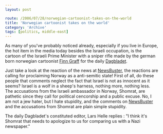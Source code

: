 ```yaml
---
layout: post

route: /2006/07/28/norwegian-cartoonist-takes-on-the-world
title: 'Norwegian cartoonist takes on the world'
category: 'Archive'
tags: [politics, middle-east]
---
```


As many of you've probably noticed already, especially if you live in Europe,
the hot item in the media today besides the Israeli occupation, is the cartoon
of the Israeli Prime Minister with a sniper rifle made by the german born
norwegian cartoonist
<a class="ph" target="_blank" rel="noopener noreferrer" href="http://no.wikipedia.org/wiki/Finn_Graff">Finn
Graff</a> for the daily
[Dagbladet](http://www.dagbladet.no).

Just take a look at the reaction of the news at
[NewsBuster](http://newsbusters.org/node/6604),
the reactions are calling for proclaiming Norway as a anti-semitic state! First
of all, do these people that comments neglect the fact that Israel is not as
innocent as it seems? Israel is a wolf in a sheep's harness, nothing more,
nothing less. The accusations from the Israeli ambassador in Norway, Shomrat,
are pathetic since they call for political cencorship and a public excuse. No, I
am not a jew hater, but I hate stupidity, and the comments on
[NewsBuster](http://newsbusters.org/node/6604)
and the accusations from Shomrat are plain simple stupidity.

The daily Dagbladet's constituted editor, Lars Helle replies : "I think it's
Shomrat that needs to apologize to us for comparing us with a Nazi newspaper."
